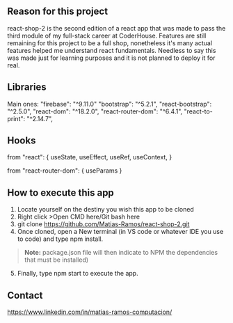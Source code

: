 ## Reason for this project

react-shop-2 is the second edition of a react app that was made to pass the third module of my full-stack career at CoderHouse. Features are still remaining for this project to be a full shop, nonetheless it's many actual features helped me understand react fundamentals.
Needless to say this was made just for learning purposes and it is not planned to deploy it for real.

## Libraries

Main ones: 
"firebase": "^9.11.0"
"bootstrap": "^5.2.1",
"react-bootstrap": "^2.5.0",
"react-dom": "^18.2.0",
"react-router-dom": "^6.4.1",
"react-to-print": "^2.14.7",

## Hooks

from  "react":
{ useState, useEffect, useRef, useContext,  }

from  "react-router-dom":
{ useParams }

## How to execute this app

1. Locate yourself on the destiny you wish this app to be cloned
2. Right click >Open CMD here/Git bash here
3.  git clone https://github.com/Matias-Ramos/react-shop-2.git
4.  Once cloned, open a New terminal (in VS code or whatever IDE you use to code) and type npm install. 
> **Note:** package.json file will then indicate to NPM the dependencies that must be installed)
5.  Finally, type npm start to execute the app.

## Contact
https://www.linkedin.com/in/matias-ramos-computacion/
